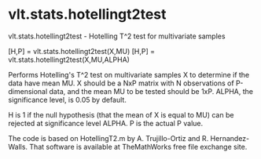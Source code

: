 # vlt.stats.hotellingt2test

  vlt.stats.hotellingt2test - Hotelling T^2 test for multivariate samples
 
   [H,P] = vlt.stats.hotellingt2test(X,MU)
   [H,P] = vlt.stats.hotellingt2test(X,MU,ALPHA)
 
   Performs Hotelling's T^2 test on multivariate samples X to determine
   if the data have mean MU.  X should be a NxP matrix with N observations
   of P-dimensional data, and the mean MU to be tested should be 1xP.
   ALPHA, the significance level, is 0.05 by default.
 
   H is 1 if the null hypothesis (that the mean of X is equal to MU) can be
   rejected at significance level ALPHA.  P is the actual P value.
 
   The code is based on HotellingT2.m by A. Trujillo-Ortiz and
   R. Hernandez-Walls.  That software is available at TheMathWorks
   free file exchange site.
